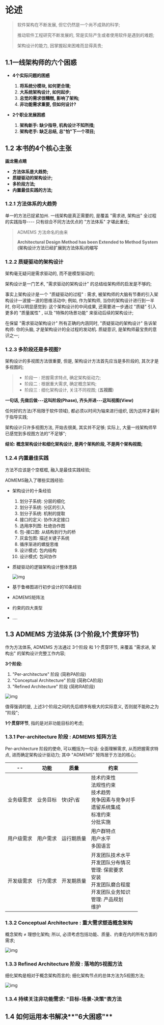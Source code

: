 # 论述

> 软件架构在不断发展, 但它仍然是一个尚不成熟的科学;
>
> 推动软件工程研究不断发展的, 常是实际产生或者使用软件是遇到的难题;
> 
> 架构设计的能力, 因掌握起来困难而显得真贵;

## 1.1一线架构师的**六个困惑**

- **4个实际问题的困惑**

    1. **将系统分模块, 如何更合理;**
    2. **大系统架构设计, 如何起步;**
    3. **总觉的需求很糟糕, 影响了架构;**
    4. **非功能需求重要, 但如何设计?**

- **2个职业发展困惑**
  
  1. **架构新手: 缺少指导, 机构设计不知所措;**
  2. **架构老手: 缺乏总结, 总"怕"下一个项目;**
   

## 1.2 本书的**4个核心主张**

**画龙需点睛**

- **方法体系是大趋势;**
- **质疑驱动的架构设计;**
- **多阶段方法;**
- **内置最佳实践的方法;**

### 1.2.1 方法体系的大趋势

单一的方法已捉紧加州. 一线架构是真正需要的, 是覆盖 "需求进, 架构出" 全过程的实践指导---- 只有综合不同方法优点的 "方法体系" 才堪此重任; 

> ADMEMS 方法命名的由来
>
> **Architectural Design Method has been Extended to Method System (架构设计方法已经扩展到方法体系)的缩写**

### 1.2.2 质疑驱动的架构设计

架构毫无疑问是需求驱动的, 而不是模型驱动的;

架构设计是一门艺术, "需求驱动的架构设计" 的总结给架构师的启发是不够的;

事实上架构设计是一个 "质疑驱动的过程" : 需求, 被架构师的大脑有节奏的引入架构设计一波接一波的思维活动中; 例如, 作为架构师, 当你的架构设计进行到一半时, 你可以明显感觉到: 这个架构设计的中间成果, 还需要进一步通过 "质疑" 引入更多的 "质量属性" , 以及 "特殊的场景功能" 来驱动后续的架构设计;

在保留 "需求驱动架构设计" 所有正确的内涵同时, "质疑驱动的架构设计" 告诉架构师: 你的头脑, 才是架构设计的全过程的发动机. 质疑意识, 是架构师最宝贵的意识之一;


### 1.2.3 多阶段还是多视图?

架构设计的多视图方法很重要, 但是, 架构设计方法首先应当是多阶段的, 其次才是多视图的;

> - 阶段一 : 把握需求特点, 确定架构驱动力;
> - 阶段二 : 根据重大需求, 确定概念架构;
> - 阶段三 : 细化架构设计, 关注不同视图; (**五视图**)

**一句话, 先做后做---这叫阶段(Phase), 齐头并进---这叫视图(View)**

任何好的方法(不局限于软件领域), 都必须以时间为轴来进行组织, 因为这样才最利于指导实践;

架构设计只许多视图方法, 开始去很美, 其实并不足够; 实际上, 大量一线架构师早已感觉到多视图方法的"不足够";

**结论: 概念架构设计和细化架构设计, 是两个架构阶段, 不是两个架构视图;**

### 1.2.4 内置最佳实践

方法不应该是个空框框, 融入是最佳实践经验; 

ADMEMS融入了哪些实践经验:
- 架构设计的十条经验
  1. 划分子系统: 分层的细化
  2. 划分子系统: 分区的引入
  3. 划分子系统: 机制的提取
  4. 接口的定义: 协作决定接口
  5. 选用序列图: 杜绝协作图
  6. 包-接口图: 从结构到行为的桥
  7. 灰盒包图: 描述关键子系统
  8. 循序渐进的螺旋思维
  9. 设计模式: 包内结构
  10. 设计模式: 包间协作
- 质疑驱动的逻辑架构设计整体思路
  
  ![img](img/质疑驱动.png)

- 基于鲁棒图进行初步设计的10条经验
- ADMEMS矩阵法
- 约束的四大类型
- ....

## 1.3 ADMEMS 方法体系 (3个阶段,1个贯穿环节)

作为方法体系, ADMEMS 方法通过 3个阶段 和 1个贯穿环节, 来覆盖 "需求进, 架构出" 的架构设计完整工作内容;

**3个阶段:**
  1. "Per-architecture" 阶段 (简称PA阶段)
  2. "Conceptual Architecture" 阶段 (简称CA阶段)
  3. "Refined Architecture" 阶段 (简称RA阶段)
   
  ![img](img/3个阶段.jpg)

值得强调的是, 上述3个阶段之间的先后顺序有极大的实际意义, 否则就不能称之为 "阶段";

**1个贯穿环节**, 指的是对非功能目标的考虑;


### 1.3.1 Per-architecture 阶段 : ADMEMS 矩阵方法

Per-architecture 阶段的使命, 可以概括为一句话: 全面理解需求, 从而把握需求特点, 进而确定架构设计驱动力; 其中 "ADMEMS" 矩阵居于方法的核心;

| -- | 功能 | 质量 | 约束 |
| -- | -- | -- | -- |
| 业务级需求 | 业务目标 | 快\好\省 | 技术约束性<br>法规性约束<br>技术趋势<br>竞争因素与竞争对手<br>遗留系统集成<br>标准约束<br>分批实施|
| 用户级需求 | 用户需求 | 运行期质量 | 用户群特点<br>用户水平<br>多国语言|
| 开发级需求 | 行为需求 | 开发期质量 | 开发团队技术水平<br>开发团队分布情况<br>管理: 保密要求<br>安装<br>开发团队磨合程度<br>开发团队业务知识<br>管理: 产品规划<br>维护|


### 1.3.2 Conceptual Architecture : 重大需求塑造概念架构

概念架构 ≠ 理想化架构; 所以, 必须考虑包括功能、质量、约束在内的所有方面的需求; 
   
![img](img/ADMEMS方法推荐的概念架构设计做法.jpg)

### 1.3.3 Refined Architecture 阶段 : 落地的5视图方法

细化架构是相对于概念架构而言的; 细化架构节点的总体方法为5视图方法;

![img](img/5视图法-ADMEMS方法的一部分.jpg)


### 1.3.4 持续关注非功能需求: "目标-场景-决策"表方法

## 1.4 如何运用本书解决**"6大困惑"**